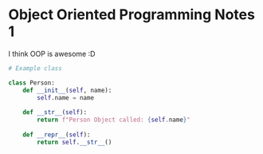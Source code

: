 # Object Oriented Programming Notes 1

I think OOP is awesome :D

```python
# Example class

class Person:
    def __init__(self, name):
        self.name = name
     
    def __str__(self):
        return f"Person Object called: {self.name}"
        
    def __repr__(self):
        return self.__str__()
```
